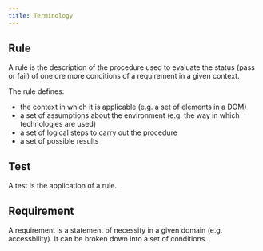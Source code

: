 ```yaml
---
title: Terminology
---
```


## Rule

A rule is the description of the procedure used to evaluate the status (pass or fail) of one ore more conditions of a requirement in a given context.

The rule defines:
 - the context in which it is applicable (e.g. a set of elements in a DOM)
 - a set of assumptions about the environment (e.g. the way in which technologies are used)
 - a set of logical steps to carry out the procedure
 - a set of possible results

## Test

A test is the application of a rule.

## Requirement

A requirement is a statement of necessity in a given domain (e.g. accessbility). It can be broken down into a set of conditions.

